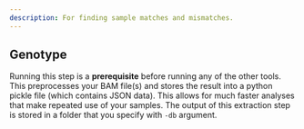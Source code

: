 ```yaml
---
description: For finding sample matches and mismatches.
---
```


## Genotype
Running this step is a **prerequisite** before running any of the other tools. This preprocesses your BAM file(s) and stores the result into a python pickle file (which contains JSON data). This allows for much faster analyses that make repeated use of your samples. The output of this extraction step is stored in a folder that you specify with `-db` argument.
